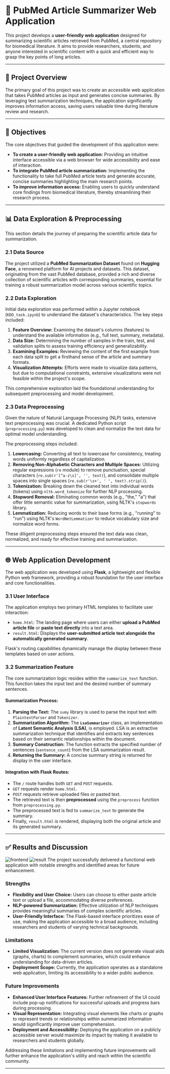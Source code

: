 # 🔬 PubMed Article Summarizer Web Application

This project develops a **user-friendly web application** designed for summarizing scientific articles retrieved from PubMed, a central repository for biomedical literature. It aims to provide researchers, students, and anyone interested in scientific content with a quick and efficient way to grasp the key points of long articles.

---

## 🚀 Project Overview

The primary goal of this project was to create an accessible web application that takes PubMed articles as input and generates concise summaries. By leveraging text summarization techniques, the application significantly improves information access, saving users valuable time during literature review and research.

---

## 🎯 Objectives

The core objectives that guided the development of this application were:

* **To create a user-friendly web application:** Providing an intuitive interface accessible via a web browser for wide accessibility and ease of interaction.
* **To integrate PubMed article summarization:** Implementing the functionality to take full PubMed article texts and generate accurate, concise summaries highlighting the main research points.
* **To improve information access:** Enabling users to quickly understand core findings from biomedical literature, thereby streamlining their research process.

---

## 📊 Data Exploration & Preprocessing

This section details the journey of preparing the scientific article data for summarization.

### 2.1 Data Source

The project utilized a **PubMed Summarization Dataset** found on **Hugging Face**, a renowned platform for AI projects and datasets. This dataset, originating from the vast PubMed database, provided a rich and diverse collection of scientific articles with corresponding summaries, essential for training a robust summarization model across various scientific topics.

### 2.2 Data Exploration

Initial data exploration was performed within a Jupyter notebook (`KDD_task.ipynb`) to understand the dataset's characteristics. The key steps included:

1.  **Feature Overview:** Examining the dataset's columns (features) to understand the available information (e.g., full text, summary, metadata).
2.  **Data Size:** Determining the number of samples in the train, test, and validation splits to assess training efficiency and generalizability.
3.  **Examining Examples:** Reviewing the content of the first example from each data split to get a firsthand sense of the article and summary formats.
4.  **Visualization Attempts:** Efforts were made to visualize data patterns, but due to computational constraints, extensive visualizations were not feasible within the project's scope.

This comprehensive exploration laid the foundational understanding for subsequent preprocessing and model development.

### 2.3 Data Preprocessing

Given the nature of Natural Language Processing (NLP) tasks, extensive text preprocessing was crucial. A dedicated Python script (`preprocessing.py`) was developed to clean and normalize the text data for optimal model understanding.

The preprocessing steps included:

1.  **Lowercasing:** Converting all text to lowercase for consistency, treating words uniformly regardless of capitalization.
2.  **Removing Non-Alphabetic Characters and Multiple Spaces:** Utilizing regular expressions (`re` module) to remove punctuation, special characters (`re.sub(r'[^a-z\s]', '', text)`), and consolidate multiple spaces into single spaces (`re.sub(r'\s+', ' ', text).strip()`).
3.  **Tokenization:** Breaking down the cleaned text into individual words (tokens) using `nltk.word_tokenize` for further NLP processing.
4.  **Stopword Removal:** Eliminating common words (e.g., "the," "a") that offer little semantic value for summarization, using NLTK's `stopwords` library.
5.  **Lemmatization:** Reducing words to their base forms (e.g., "running" to "run") using NLTK's `WordNetLemmatizer` to reduce vocabulary size and normalize word forms.

These diligent preprocessing steps ensured the text data was clean, normalized, and ready for effective training and summarization.

---

## 🌐 Web Application Development

The web application was developed using **Flask**, a lightweight and flexible Python web framework, providing a robust foundation for the user interface and core functionalities.

### 3.1 User Interface

The application employs two primary HTML templates to facilitate user interaction:

* `home.html`: The landing page where users can either **upload a PubMed article file** or **paste text directly** into a text area.
* `result.html`: Displays the **user-submitted article text alongside the automatically generated summary**.

Flask's routing capabilities dynamically manage the display between these templates based on user actions.



### 3.2 Summarization Feature

The core summarization logic resides within the `summarize_text` function. This function takes the input text and the desired number of summary sentences.

#### Summarization Process:

1.  **Parsing the Text:** The `sumy` library is used to parse the input text with `PlaintextParser` and `Tokenizer`.
2.  **Summarization Algorithm:** The **`LsaSummarizer`** class, an implementation of **Latent Semantic Analysis (LSA)**, is employed. LSA is an extractive summarization technique that identifies and extracts key sentences based on their semantic relationships within the document.
3.  **Summary Construction:** The function extracts the specified number of sentences (`sentence_count`) from the LSA summarization result.
4.  **Returning the Summary:** A concise summary string is returned for display in the user interface.

#### Integration with Flask Routes:

* The `/` route handles both `GET` and `POST` requests.
* `GET` requests render `home.html`.
* `POST` requests retrieve uploaded files or pasted text.
* The retrieved text is then **preprocessed** using the `preprocess` function from `preprocessing.py`.
* The preprocessed text is fed to `summarize_text` to generate the summary.
* Finally, `result.html` is rendered, displaying both the original article and its generated summary.

---

## ✅ Results and Discussion
![frontend](templates/frontend.png)
![result](templates/result.png)
The project successfully delivered a functional web application with notable strengths and identified areas for future enhancement.

### Strengths

* **Flexibility and User Choice:** Users can choose to either paste article text or upload a file, accommodating diverse preferences.
* **NLP-powered Summarization:** Effective utilization of NLP techniques provides meaningful summaries of complex scientific articles.
* **User-Friendly Interface:** The Flask-based interface prioritizes ease of use, making the application accessible to a broad audience, including researchers and students of varying technical backgrounds.

### Limitations

* **Limited Visualization:** The current version does not generate visual aids (graphs, charts) to complement summaries, which could enhance understanding for data-driven articles.
* **Deployment Scope:** Currently, the application operates as a standalone web application, limiting its accessibility to a wider public audience.

### Future Improvements

* **Enhanced User Interface Features:** Further refinement of the UI could include pop-up notifications for successful uploads and progress bars during processing.
* **Visual Representation:** Integrating visual elements like charts or graphs to represent trends or relationships within summarized information would significantly improve user comprehension.
* **Deployment and Accessibility:** Deploying the application on a publicly accessible server would maximize its impact by making it available to researchers and students globally.

Addressing these limitations and implementing future improvements will further enhance the application's utility and reach within the scientific community.

---

